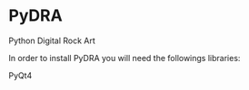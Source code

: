 PyDRA
=====

Python Digital Rock Art

In order to install PyDRA you will need the followings libraries:

PyQt4

